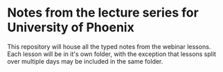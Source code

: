 # Notes from the lecture series for University of Phoenix

This repository will house all the typed notes from the webinar lessons. Each lesson will be in it's own folder, 
with the exception that lessons split over multiple days may be included in the same folder.
